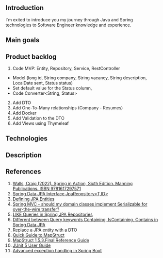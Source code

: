 ## Introduction
I`m exited to introduce you my journey through Java and Spring technologies to Software Engineer knowledge and experience.  

## Main goals

## Product backlog

1. Code MVP: Entity, Repository, Service, RestController

- Model (long id, String company, String vacancy, String description, LocalDate sent, Status status)
- Set default value for the Status column,
- Code Converter<String, Status>

2. Add DTO
3. Add One-To-Many relationships (Company - Resumes)
4. Add Docker
5. Add Validation to the DTO
6. Add Views using Thymeleaf

## Technologies

## Description

## References

1. [Walls, Craig (2022). Spring in Action, Sixth Edition. Manning Publications. ISBN 9781617297571](https://www.manning.com/books/spring-in-action-sixth-edition)</br>
2. [Spring Data JPA Interface JpaRepository<T,ID>](https://docs.spring.io/spring-data/jpa/docs/current/api/org/springframework/data/jpa/repository/JpaRepository.html)</br>
3. [Defining JPA Entities](https://www.baeldung.com/jpa-entities)</br>
4. [Spring MVC - should my domain classes implement Serializable for over-the-wire transfer?](https://stackoverflow.com/questions/38457074/spring-mvc-should-my-domain-classes-implement-serializable-for-over-the-wire-t)</br>
5. [LIKE Queries in Spring JPA Repositories](https://www.baeldung.com/spring-jpa-like-queries)</br>
6. [Different between Query keywords Containing, IsContaining, Contains in Spring Data JPA](https://stackoverflow.com/questions/64814957/different-between-query-keywords-containing-iscontaining-contains-in-spring-da)</br>
7. [Replace a JPA entity with a DTO](https://techwithmaddy.com/replace-persistence-entity-with-a-dto-object)</br>
8. [Quick Guide to MapStruct](https://www.baeldung.com/mapstruct)</br>
9. [MapStruct 1.5.3.Final Reference Guide](https://mapstruct.org/documentation/stable/reference/html/#_set_up)</br>
10. [JUnit 5 User Guide](https://junit.org/junit5/docs/current/user-guide/)</br>
11. [Advanced exception handling in Spring Boot](https://hyperskill.org/learn/step/19855)</br>

